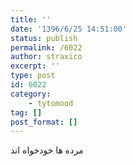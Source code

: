 ```yaml
---
title: ''
date: '1396/6/25 14:51:00'
status: publish
permalink: /6022
author: straxico
excerpt: ''
type: post
id: 6022
category:
    - tytomood
tag: []
post_format: []
---
```

مرده ها خودخواه اند